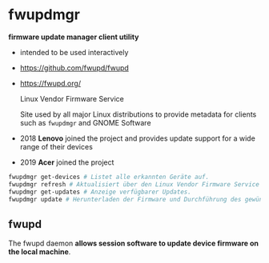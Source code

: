 # fwupdmgr

**firmware update manager client utility**

* intended to be used interactively

* https://github.com/fwupd/fwupd

* https://fwupd.org/ 

  Linux Vendor Firmware Service

  Site used by all major Linux distributions to provide metadata for clients such as `fwupdmgr` and GNOME Software

* 2018 **Lenovo** joined the project and provides update support for a wide range of their devices
* 2019 **Acer** joined the project

```sh
fwupdmgr get-devices # Listet alle erkannten Geräte auf.
fwupdmgr refresh # Aktualisiert über den Linux Vendor Firmware Service 🇬🇧 die Datenbank.
fwupdmgr get-updates # Anzeige verfügbarer Updates.
fwupdmgr update # Herunterladen der Firmware und Durchführung des gewünschten Updates. 
```



## fwupd

The fwupd daemon **allows session software to update device firmware on the local machine**.